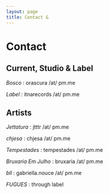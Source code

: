 ```yaml
---
layout: page
title: Contact &
---
```


# Contact

## Current, Studio & Label

<p><em>Bosco</em> : orascura /at/ pm.me</p>
<p><em>Label</em> : itnarecords /at/ pm.me</p>

## Artists

<p><em>Jettatura</em> : jtttr /at/ pm.me</p>
<p><em>chjesa</em> : chjesa /at/ pm.me</p>
<p><em>Tempestades</em> : tempestades /at/ pm.me</p>
<p><em>Bruxaria Em Julho</em> : bruxaria /at/ pm.me</p>
<p><em>bll</em> : gabriella.nouce /at/ pm.me</p>
<p><em>FUGUES</em> : through label</p>